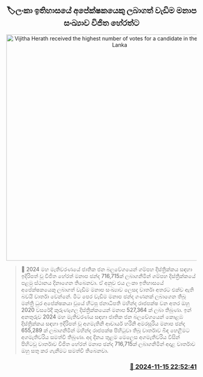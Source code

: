 <p align='center'><b><h2 align='center' title='Vijitha Herath received the highest number of votes for a candidate in the history of Sri Lanka'>🏷ලංකා ඉතිහාසයේ අපේක්ෂකයෙකු ලබාගත් වැඩිම මනාප සංඛ්‍යාව විජිත හේරත්ට</h2></b></p>
<p align='center'><img src='https://helakuru.sgp1.cdn.digitaloceanspaces.com/esana/images/lib/vijitha-herath-cabinet-new.jpg' width='600' alt='Vijitha Herath received the highest number of votes for a candidate in the history of Sri Lanka'></p>

>📝 2024 මහ මැතිවරණයේ ජාතික ජන බලවේගයෙන් ගම්පහ දිස්ත්‍රික්කය සඳහා ඉදිරිපත් වූ විජිත හේරත් මනාප ඡන්ද 716,715ක් ලබාගනිමින් ගම්පහ දිස්ත්‍රික්කයේ පළමු ස්ථානය දිනාගෙන තිබෙනවා.
ඒ අනුව එය ලංකා ඉතිහාසයේ අපේක්ෂකයෙකු ලබාගත් වැඩිම මනාප සංඛ්‍යාව ලෙසද වාර්තා අතරට එක්ව ඇති බවයි වාර්තා වෙන්නේ.
මීට පෙර වැඩිම මනාප ඡන්ද ගණනක් ලබාගෙන තිබූ මන්ත්‍රි ධුර අපේක්ෂකයා වූයේ හිටපු ජනාධිපති මහින්ද රාජපක්ෂ වන අතර ඔහු 2020 වසරේදී කුරුණෑගල දිස්ත්‍රික්කයෙන් මනාප 527,364 ක් ලබා තිබුණා.
ඉන් අනතුරුව 2024 මහ මැතිවරණය සඳහා ජාතික ජන බලවේගයෙන් කොළඹ දිස්ත්‍රික්කය සඳහා ඉදිරිපත් වූ අගමැතිනි ආචාර්ය හරිනි අමරසූරිය මනාප ඡන්ද 655,289 ක් ලබාගනිමින් මහින්ද රාජපක්ෂ පිහිටුවා තිබූ වාර්තාව බිඳ හෙළීමට අගමැතිවරිය සමත්වී තිබුණා.
අද දිනය තුළම මෙලෙස අගමැතිවරිය විසින් පිහිටවූ වාර්තාව විජිත හේරත් මනාප ඡන්ද 716,715ක් ලබාගනිමින් අදාළ වාර්තාව ඔහු සතු කර ගැනීමට සමත්වී තිබෙනවා.


<h3 align='right'><a href='https://www.helakuru.lk/esana/p/105107/'>📅 2024-11-15 22:52:41</a></h3>
